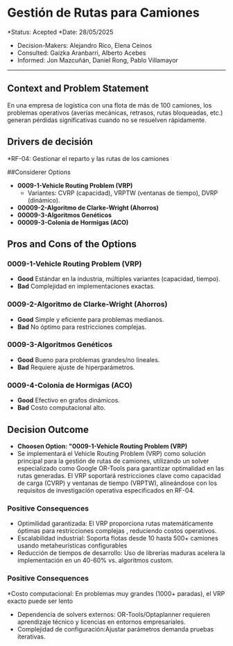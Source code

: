 # Gestión de Rutas para Camiones

*Status: Acepted
*Date: 28/05/2025
* Decision-Makers: Alejandro Rico, Elena Ceinos
* Consulted: Gaizka Aranbarri, Alberto Acebes
* Informed: Jon Mazcuñán, Daniel Rong, Pablo Villamayor
---

## Context and Problem Statement

En una empresa de logística con una flota de más de 100 camiones, los problemas operativos  (averías mecánicas, retrasos, rutas bloqueadas, etc.) generan pérdidas significativas cuando no se resuelven rápidamente.

## Drivers de decisión

*RF-04: Gestionar el reparto y las rutas de los camiones

##Considerer Options

* **0009-1-Vehicle Routing Problem (VRP)**
   - Variantes: CVRP (capacidad), VRPTW (ventanas de tiempo), DVRP (dinámico).
* **00009-2-Algoritmo de Clarke-Wright (Ahorros)**
* **00009-3-Algoritmos Genéticos**
* **00009-3-Colonia de Hormigas (ACO)**

## Pros and Cons of the Options

### 0009-1-Vehicle Routing Problem (VRP)
* **Good** Estándar en la industria, múltiples variantes (capacidad, tiempo).
* **Bad** Complejidad en implementaciones exactas.

### 0009-2-Algoritmo de Clarke-Wright (Ahorros)
* **Good** Simple y eficiente para problemas medianos.
* **Bad** No óptimo para restricciones complejas.

### 0009-3-Algoritmos Genéticos
* **Good** Bueno para problemas grandes/no lineales.
* **Bad** Requiere ajuste de hiperparámetros.

### 0009-4-Colonia de Hormigas (ACO)
* **Good** Efectivo en grafos dinámicos.
* **Bad** Costo computacional alto.

## Decision Outcome
* **Choosen Option: "0009-1-Vehicle Routing Problem (VRP)**
* Se implementará el Vehicle Routing Problem (VRP) como solución principal para la gestión de rutas de camiones, utilizando un solver especializado como Google OR-Tools para garantizar optimalidad en las rutas generadas. El VRP soportará restricciones clave como capacidad de carga (CVRP) y ventanas de tiempo (VRPTW), alineándose con los requisitos de investigación operativa especificados en RF-04.

### Positive Consequences

* Optimilidad garantizada:  El VRP proporciona rutas matemáticamente óptimas para restricciones complejas , reduciendo costos operativos.
* Escalabilidad industrial: Soporta flotas desde 10 hasta 500+ camiones usando metaheurísticas configurables
* Reducción de tiempos de desarrollo: Uso de librerías maduras  acelera la implementación en un 40-60% vs. algoritmos custom.

### Positive Consequences

*Costo computacional: En problemas muy grandes (1000+ paradas), el VRP exacto puede ser lento
* Dependencia de solvers externos: OR-Tools/Optaplanner requieren aprendizaje técnico y licencias en entornos empresariales.
* Complejidad de configuración:Ajustar parámetros demanda pruebas iterativas.
